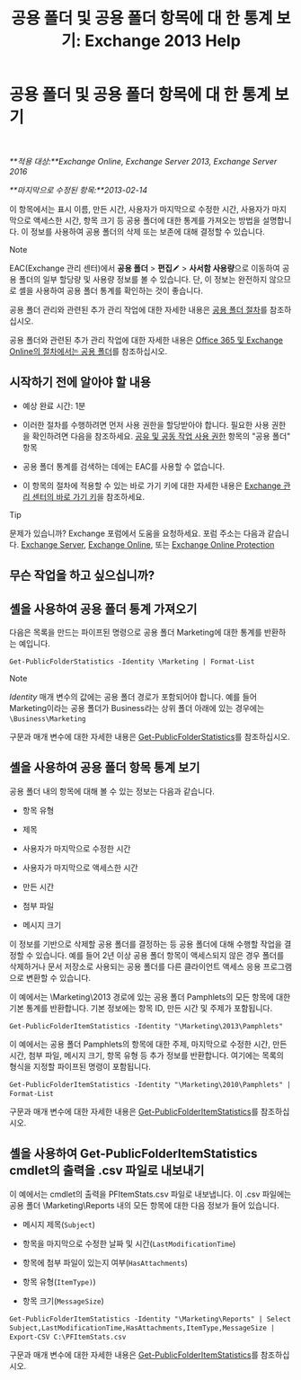 ﻿---
title: '공용 폴더 및 공용 폴더 항목에 대 한 통계 보기: Exchange 2013 Help'
TOCTitle: 공용 폴더 및 공용 폴더 항목에 대 한 통계 보기
ms:assetid: 4e412710-9a74-4649-ab01-502e969a7eda
ms:mtpsurl: https://technet.microsoft.com/ko-kr/library/Aa997949(v=EXCHG.150)
ms:contentKeyID: 50483098
ms.date: 05/22/2018
mtps_version: v=EXCHG.150
ms.translationtype: MT
---

# 공용 폴더 및 공용 폴더 항목에 대 한 통계 보기

 

_**적용 대상:**Exchange Online, Exchange Server 2013, Exchange Server 2016_

_**마지막으로 수정된 항목:**2013-02-14_

이 항목에서는 표시 이름, 만든 시간, 사용자가 마지막으로 수정한 시간, 사용자가 마지막으로 액세스한 시간, 항목 크기 등 공용 폴더에 대한 통계를 가져오는 방법을 설명합니다. 이 정보를 사용하여 공용 폴더의 삭제 또는 보존에 대해 결정할 수 있습니다.


> [!NOTE]
> EAC(Exchange 관리 센터)에서 <STRONG>공용 폴더</STRONG> &gt; <STRONG>편집</STRONG><IMG title="편집 아이콘" alt="편집 아이콘" src="images/JJ218640.6f53ccb2-1f13-4c02-bea0-30690e6ea71d(EXCHG.150).gif"> &gt; <STRONG>사서함 사용량</STRONG>으로 이동하여 공용 폴더의 일부 할당량 및 사용량 정보를 볼 수 있습니다. 단, 이 정보는 완전하지 않으므로 셸을 사용하여 공용 폴더 통계를 확인하는 것이 좋습니다.



공용 폴더 관리와 관련된 추가 관리 작업에 대한 자세한 내용은 [공용 폴더 절차](public-folder-procedures-exchange-2013-help.md)를 참조하십시오.

공용 폴더와 관련된 추가 관리 작업에 대한 자세한 내용은 [Office 365 및 Exchange Online의 절차에서는 공용 폴더](https://technet.microsoft.com/ko-kr/library/jj966272\(v=exchg.150\))를 참조하십시오.

## 시작하기 전에 알아야 할 내용

  - 예상 완료 시간: 1분

  - 이러한 절차를 수행하려면 먼저 사용 권한을 할당받아야 합니다. 필요한 사용 권한을 확인하려면 다음을 참조하세요. [공유 및 공동 작업 사용 권한](sharing-and-collaboration-permissions-exchange-2013-help.md) 항목의 "공용 폴더" 항목

  - 공용 폴더 통계를 검색하는 데에는 EAC를 사용할 수 없습니다.

  - 이 항목의 절차에 적용할 수 있는 바로 가기 키에 대한 자세한 내용은 [Exchange 관리 센터의 바로 가기 키](keyboard-shortcuts-in-the-exchange-admin-center-exchange-online-protection-help.md)을 참조하세요.


> [!TIP]
> 문제가 있습니까? Exchange 포럼에서 도움을 요청하세요. 포럼 주소는 다음과 같습니다. <A href="https://go.microsoft.com/fwlink/p/?linkid=60612">Exchange Server</A>, <A href="https://go.microsoft.com/fwlink/p/?linkid=267542">Exchange Online</A>, 또는 <A href="https://go.microsoft.com/fwlink/p/?linkid=285351">Exchange Online Protection</A>



## 무슨 작업을 하고 싶으십니까?

## 셸을 사용하여 공용 폴더 통계 가져오기

다음은 목록을 만드는 파이프된 명령으로 공용 폴더 Marketing에 대한 통계를 반환하는 예입니다.

    Get-PublicFolderStatistics -Identity \Marketing | Format-List


> [!NOTE]
> <EM>Identity</EM> 매개 변수의 값에는 공용 폴더 경로가 포함되어야 합니다. 예를 들어 Marketing이라는 공용 폴더가 Business라는 상위 폴더 아래에 있는 경우에는 <CODE>\Business\Marketing</CODE>



구문과 매개 변수에 대한 자세한 내용은 [Get-PublicFolderStatistics](https://technet.microsoft.com/ko-kr/library/aa998663\(v=exchg.150\))를 참조하십시오.

## 셸을 사용하여 공용 폴더 항목 통계 보기

공용 폴더 내의 항목에 대해 볼 수 있는 정보는 다음과 같습니다.

  - 항목 유형

  - 제목

  - 사용자가 마지막으로 수정한 시간

  - 사용자가 마지막으로 액세스한 시간

  - 만든 시간

  - 첨부 파일

  - 메시지 크기

이 정보를 기반으로 삭제할 공용 폴더를 결정하는 등 공용 폴더에 대해 수행할 작업을 결정할 수 있습니다. 예를 들어 2년 이상 공용 폴더 항목이 액세스되지 않은 경우 폴더를 삭제하거나 문서 저장소로 사용되는 공용 폴더를 다른 클라이언트 액세스 응용 프로그램으로 변환할 수 있습니다.

이 예에서는 \\Marketing\\2013 경로에 있는 공용 폴더 Pamphlets의 모든 항목에 대한 기본 통계를 반환합니다. 기본 정보에는 항목 ID, 만든 시간 및 주제가 포함됩니다.

    Get-PublicFolderItemStatistics -Identity "\Marketing\2013\Pamphlets"

이 예에서는 공용 폴더 Pamphlets의 항목에 대한 주제, 마지막으로 수정한 시간, 만든 시간, 첨부 파일, 메시지 크기, 항목 유형 등 추가 정보를 반환합니다. 여기에는 목록의 형식을 지정할 파이프된 명령이 포함됩니다.

    Get-PublicFolderItemStatistics -Identity "\Marketing\2010\Pamphlets" | Format-List

구문과 매개 변수에 대한 자세한 내용은 [Get-PublicFolderItemStatistics](https://technet.microsoft.com/ko-kr/library/ee332344\(v=exchg.150\))를 참조하십시오.

## 셸을 사용하여 Get-PublicFolderItemStatistics cmdlet의 출력을 .csv 파일로 내보내기

이 예에서는 cmdlet의 출력을 PFItemStats.csv 파일로 내보냅니다. 이 .csv 파일에는 공용 폴더 \\Marketing\\Reports 내의 모든 항목에 대한 다음 정보가 들어 있습니다.

  - 메시지 제목(`Subject`)

  - 항목을 마지막으로 수정한 날짜 및 시간(`LastModificationTime`)

  - 항목에 첨부 파일이 있는지 여부(`HasAttachments`)

  - 항목 유형(`ItemType)`)

  - 항목 크기(`MessageSize`)

<!-- end list -->

    Get-PublicFolderItemStatistics -Identity "\Marketing\Reports" | Select Subject,LastModificationTime,HasAttachments,ItemType,MessageSize | Export-CSV C:\PFItemStats.csv

구문과 매개 변수에 대한 자세한 내용은 [Get-PublicFolderItemStatistics](https://technet.microsoft.com/ko-kr/library/ee332344\(v=exchg.150\))를 참조하십시오.

